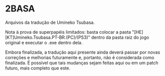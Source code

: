 # 2BASA
Arquivos da tradução de Umineko Tsubasa.

Nota à prova de superpapéis limitados: basta colocar a pasta "[HE][KT]Umineko.Tsubasa.PT-BR.(PC)/(PS3)" dentro da pasta raiz do jogo original e executar o .exe dentro dela.

Embora finalizada, a tradução aqui presente ainda deverá passar por novas correções e melhorias futuramente e, portanto, não é considerada como finalizada.
É possível que tais mudanças sejam feitas aqui ou em um patch futuro, mais completo que este.
